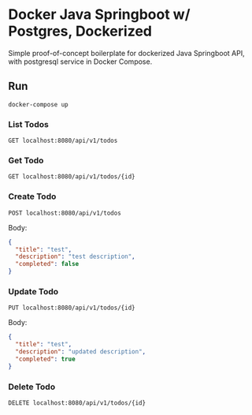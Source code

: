 # Docker Java Springboot w/ Postgres, Dockerized

Simple proof-of-concept boilerplate for dockerized Java Springboot API, with postgresql service in Docker Compose.

## Run

```
docker-compose up
```

### List Todos

```
GET localhost:8080/api/v1/todos
```

### Get Todo

```
GET localhost:8080/api/v1/todos/{id}
```

### Create Todo

```
POST localhost:8080/api/v1/todos
```

Body:

```json
{
  "title": "test",
  "description": "test description",
  "completed": false
}
```

### Update Todo

```
PUT localhost:8080/api/v1/todos/{id}
```

Body:

```json
{
  "title": "test",
  "description": "updated description",
  "completed": true
}
```

### Delete Todo

```
DELETE localhost:8080/api/v1/todos/{id}
```
